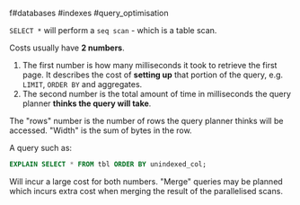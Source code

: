 f#databases #indexes #query_optimisation 

`SELECT *` will perform a `seq scan` - which is a table scan.

Costs usually have **2 numbers**.
1. The first number is how many milliseconds it took to retrieve the first page. It describes the cost of **setting up** that portion of the query, e.g. `LIMIT`, `ORDER BY` and aggregates.
2. The second number is the total amount of time in milliseconds the query planner **thinks the query will take**.

The "rows" number is the number of rows the query planner thinks will be accessed.
"Width" is the sum of bytes in the row.

A query such as:
```sql
EXPLAIN SELECT * FROM tbl ORDER BY unindexed_col;
```

Will incur a large cost for both numbers. "Merge" queries may be planned which incurs extra cost when merging the result of the parallelised scans.